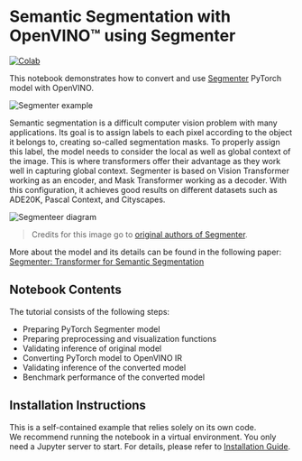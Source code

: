 # Semantic Segmentation with OpenVINO™ using Segmenter

[![Colab](https://colab.research.google.com/assets/colab-badge.svg)](https://colab.research.google.com/github/openvinotoolkit/openvino_notebooks/blob/main/notebooks/204-segmenter-semantic-segmentation/204-segmenter-semantic-segmentation.ipynb)

This notebook demonstrates how to convert and use [Segmenter](https://github.com/rstrudel/segmenter) PyTorch model 
with OpenVINO.

![Segmenter example](https://user-images.githubusercontent.com/61357777/223854308-d1ac4a39-cc0c-4618-9e4f-d9d4d8b991e8.jpg)

Semantic segmentation is a difficult computer vision problem with many applications. 
Its goal is to assign labels to each pixel according to the object it belongs to, creating so-called segmentation masks.
To properly assign this label, the model needs to consider the local as well as global context of the image.
This is where transformers offer their advantage as they work well in capturing global context.
Segmenter is based on Vision Transformer working as an encoder, and Mask Transformer working as a decoder.
With this configuration, it achieves good results on different datasets such as ADE20K, Pascal Context, and Cityscapes.

![Segmenteer diagram](https://user-images.githubusercontent.com/24582831/148507554-87eb80bd-02c7-4c31-b102-c6141e231ec8.png)
> Credits for this image go to [original authors of Segmenter](https://github.com/rstrudel/segmenter).

More about the model and its details can be found in the following paper:
[Segmenter: Transformer for Semantic Segmentation](https://arxiv.org/abs/2105.05633)

## Notebook Contents

The tutorial consists of the following steps:

* Preparing PyTorch Segmenter model
* Preparing preprocessing and visualization functions
* Validating inference of original model
* Converting PyTorch model to OpenVINO IR
* Validating inference of the converted model
* Benchmark performance of the converted model


## Installation Instructions

This is a self-contained example that relies solely on its own code.</br>
We recommend  running the notebook in a virtual environment. You only need a Jupyter server to start.
For details, please refer to [Installation Guide](../../README.md).
